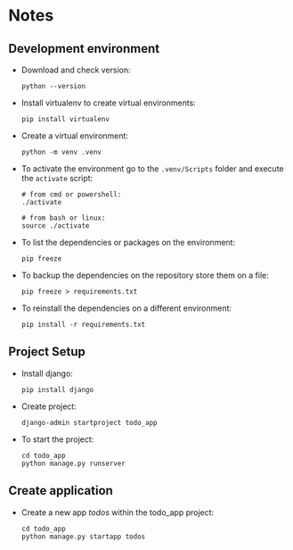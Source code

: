 # Notes

## Development environment

- Download and check version:

  ```
  python --version
  ```

- Install virtualenv to create virtual environments:

  ```
  pip install virtualenv
  ```

- Create a virtual environment:

  ```
  python -m venv .venv
  ```

- To activate the environment go to the `.venv/Scripts` folder and execute the `activate` script:

  ```
  # from cmd or powershell:
  ./activate

  # from bash or linux:
  source ./activate
  ```

- To list the dependencies or packages on the environment:

  ```
  pip freeze
  ```

- To backup the dependencies on the repository store them on a file:

  ```
  pip freeze > requirements.txt
  ```

- To reinstall the dependencies on a different environment:

  ```
  pip install -r requirements.txt
  ```

## Project Setup

- Install django:

  ```
  pip install django
  ```

- Create project:

  ```
  django-admin startproject todo_app
  ```

- To start the project:

  ```
  cd todo_app
  python manage.py runserver
  ```

## Create application

- Create a new app _todos_ within the todo_app project:

  ```
  cd todo_app
  python manage.py startapp todos
  ```
